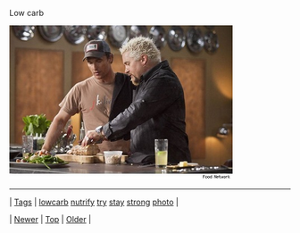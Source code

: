 <!--
title: Low carb
date: 2020-06-28T15:27:00.200Z
tags: lowcarb, nutrify, try, stay, strong, photo
-->


Low carb

![](70219101218-0.jpg)

<!--BOTTOM-POST-NAVIGATION-->
---

| [Tags](tags.md) | [lowcarb](tag-lowcarb.md) [nutrify](tag-nutrify.md) [try](tag-try.md) [stay](tag-stay.md) [strong](tag-strong.md) [photo](tag-photo.md) |

| [Newer](70200337341.md) | [Top](index.md) | [Older](70286645445.md) |